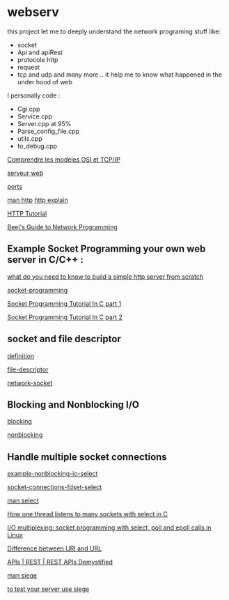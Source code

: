 # webserv


this project let me to deeply understand the network programing stuff like:
- socket
- Api and apiRest
- protocole http
- request 
- tcp and udp
and many more...
it help me to know what happened in the under hood of web

I personally code :
- Cgi.cpp
- Service.cpp
- Server.cpp at 95%
- Parse_config_file.cpp
- utils.cpp
- to_debug.cpp


[Comprendre les modèles OSI et TCP/IP](https://www.youtube.com/watch?v=26jazyc7VNk)
  
[serveur web](https://www.youtube.com/watch?v=msB9AvJ4bTM)
  
[ports](https://www.youtube.com/watch?v=YSl6bordSh8)
  
[man http](https://www.w3.org/Protocols/)
[http explain](https://www.youtube.com/watch?v=Qxs2S4agyxk)

[HTTP Tutorial](https://www.tutorialspoint.com/http/index.htm)

[Beej's Guide to Network Programming](http://beej.us/guide/bgnet/html)
    
## Example Socket Programming your own web server in C/C++ :<br>
[what do you need to know to build a simple http server from scratch](https://medium.com/from-the-scratch/http-server-what-do-you-need-to-know-to-build-a-simple-http-server-from-scratch-d1ef8945e4fa)

[socket-programming](https://www.geeksforgeeks.org/socket-programming-cc/)

[Socket Programming Tutorial In C part 1](https://www.youtube.com/watch?v=LtXEMwSG5-8)

[Socket Programming Tutorial In C part 2](https://www.youtube.com/watch?v=mStnzIEprH8)

## socket and file descriptor

[definition](https://docs.oracle.com/javase/tutorial/networking/sockets/definition.html#:~:text=A%20socket%20is%20one%20endpoint,address%20and%20a%20port%20number.)

[file-descriptor](https://www.computerhope.com/jargon/f/file-descriptor.htm)


[network-socket](https://www.computerhope.com/jargon/n/network-socket.htm)

## Blocking and Nonblocking I/O
[blocking](http://faculty.salina.k-state.edu/tim/ossg/Device/blocking.html)

[nonblocking](https://www.ibm.com/docs/en/i/7.4?topic=concepts-nonblocking-io)

## Handle multiple socket connections 

[example-nonblocking-io-select](https://www.ibm.com/docs/en/i/7.2?topic=designs-example-nonblocking-io-select)

[socket-connections-fdset-select](https://www.binarytides.com/multiple-socket-connections-fdset-select-linux/)

[man select](https://man7.org/linux/man-pages/man2/select.2.html)

[How one thread listens to many sockets with select in C](https://www.youtube.com/watch?v=Y6pFtgRdUts)

[I/O multiplexing: socket programming with select, poll and epoll calls in Linux](https://www.youtube.com/watch?v=dEHZb9JsmOU&list=WL&index=84&t=161s)

[Difference between URI and URL](https://www.youtube.com/watch?v=vpYct2npKD8)

[APIs | REST | REST APIs Demystified](https://youtu.be/FOZtRzY5x8E)

[man siege](https://linux.die.net/man/1/siege)

[to test your server use siege](https://www.interserver.net/tips/kb/http-load-testing-siege/)
